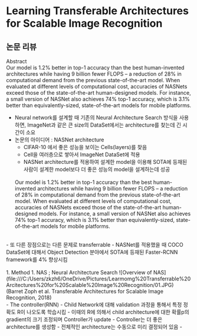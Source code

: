 # Learning Transferable Architectures for Scalable Image Recognition
## 논문 리뷰
Abstract<br>
Our model is 1.2% better in top-1 accuracy than the best human-invented architectures while having 9 billion fewer FLOPS – a reduction of 28% in computational demand from the previous state-of-the-art model.
When evaluated at different levels of computational cost, accuracies of NASNets exceed those of the state-of-the-art human-designed models.
For instance, a small version of NASNet also achieves 74% top-1 accuracy, which is 3.1% better than equivalently-sized, state-of-the-art models for mobile platforms.
- Neural network를 설계할 때 기존의 Neural Architecture Search 방식을 사용하면, ImageNet과 같은 큰 size의 DataSet에서는 architecture를 찾는데 긴 시간이 소요
- 논문의 아이디어 : NASNet architecture
    - CIFAR-10 에서 좋은 성능을 보이는 Cells(layers)를 찾음
    - Cell을 여러층으로 쌓아서 ImageNet DataSet에 적용
    - NASNet architecture를 적용하여 설계한 model을 이용해 SOTA에 등재된 사람이 설계한 model보다 더 좋은 성능의 model을 설계하는데 성공<br>
    <br>
    Our model is 1.2% better in top-1 accuracy than the best human-invented architectures while having 9 billion fewer FLOPS – a reduction of 28% in computational demand from the previous state-of-the-art model.
    When evaluated at different levels of computational cost, accuracies of NASNets exceed those of the state-of-the-art human-designed models.
    For instance, a small version of NASNet also achieves 74% top-1 accuracy, which is 3.1% better than equivalently-sized, state-of-the-art models for mobile platforms.
<br>
- 또 다른 장점으로는 다른 문제로 transferrable
   - NASNet를 적용했을 때 COCO DataSet에 대해서 Object Detection 분야에서 SOTA에 등재된 Faster-RCNN framework를 4% 향상시킴<br><br>
1. Method
    1. NAS ; Neural Architecture Search
    ![Overview of NAS](file:///C:/Users/zkzh6/OneDrive/Pictures/Learmomg%20Transferrable%20Arcitectures%20for%20Scalable%20Image%20Recognition/01.JPG)<br>
    (Barret Zoph et al. Transferable Architectures for Scalable Image Recognition, 2018)<br>
        - The controller(RNN)
            - Child Network에 대해 validation 과정을 통해서 특정 정확도 R이 나오도록 학습시킴
            - 이때의 R에 의해서 child architecture에 대한 확률p의 gradient의 크기 조정되며 Controller가 update
            - Controller는 더 좋은 architecture를 생성함
    - 전체적인 architecture는 수동으로 미리 결정되어 있음
    - 
            
   